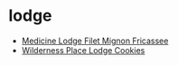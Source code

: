 # lodge

 * [Medicine Lodge Filet Mignon Fricassee](index/m/medicine-lodge-filet-mignon-fricassee-232427.json)
 * [Wilderness Place Lodge Cookies](index/w/wilderness-place-lodge-cookies.json)
